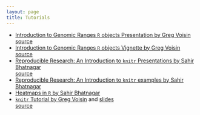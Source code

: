 ```yaml
---
layout: page
title: Tutorials
---
```


<!--## Contents
{:.no_toc}

* Will be replaced with the ToC, excluding the "Contents" header
{:toc}-->

* [Introduction to Genomic Ranges `R` objects Presentation by Greg Voisin](/tutorials/granges/granges-tutorial-presentation.html)  
[source](https://raw.githubusercontent.com/GreenwoodLab/GreenwoodLab.github.io/master/tutorials/granges/granges-tutorial-presentation.Rpres)
* [Introduction to Genomic Ranges `R` objects Vignette by Greg Voisin](/tutorials/granges/granges-tutorial.html)  
[source](https://raw.githubusercontent.com/GreenwoodLab/GreenwoodLab.github.io/master/tutorials/granges/granges-tutorial.Rmd)
* [Reproducible Research: An Introduction to `knitr` Presentations by Sahir Bhatnagar](https://github.com/sahirbhatnagar/knitr-tutorial/blob/master/slides/mcgill-knitr.pdf)  
[source](https://github.com/sahirbhatnagar/knitr-tutorial/blob/master/slides/mcgill-knitr.Rnw)
* [Reproducible Research: An Introduction to `knitr` examples by Sahir Bhatnagar](https://github.com/sahirbhatnagar/knitr-tutorial)
* [Heatmaps in `R` by Sahir Bhatnagar](http://sahirbhatnagar.com/heatmap/)
* [`knitr` Tutorial by Greg Voisin](/tutorials/knitr/tutorial_knitr.html) and [slides](/tutorials/knitr/rr-journal-club.pdf)  
[source](/tutorials/knitr/tutorial_knitr_version3.rmd)





